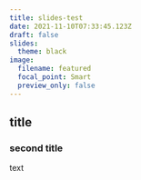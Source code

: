 ```yaml
---
title: slides-test
date: 2021-11-10T07:33:45.123Z
draft: false
slides:
  theme: black
image:
  filename: featured
  focal_point: Smart
  preview_only: false
---
```

## title
### second title
text